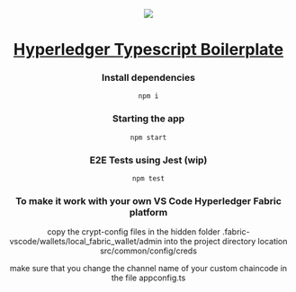 <center>

![](https://cdn-images-1.medium.com/max/1200/1*2646BxDq2ICh_oNFPolAXQ.jpeg)

# [Hyperledger Typescript Boilerplate ](https://medium.com/wearetheledger/hyperledger-fabric-typescript-boilerplate-455004d0c6c8)



### Install dependencies

`npm i`

### Starting the app

`npm start`

### E2E Tests using Jest (wip)

`npm test`


### To make it work with your own VS Code Hyperledger Fabric platform

copy the crypt-config files in the hidden folder .fabric-vscode/wallets/local_fabric_wallet/admin into the project directory location src/common/config/creds<br>

make sure that you change the channel name of your custom chaincode in the file appconfig.ts





